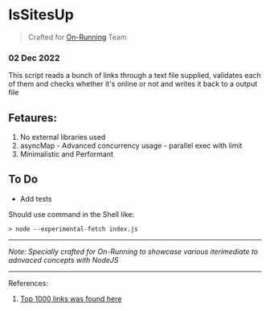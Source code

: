 # IsSitesUp

> Crafted for [On-Running](https://on-running.com) Team 
### 02 Dec 2022

  This script reads a bunch of links through a text file supplied, validates each of them and checks whether it's online or not and writes it back to a output file

## Fetaures:
   1. No external libraries used
   2. asyncMap - Advanced concurrency usage - parallel exec with limit
   3. Minimalistic and Performant

## To Do
  * Add tests

Should use command in the Shell like:

`> node --experimental-fetch index.js`

-- -- 

 *Note:  Specially crafted for On-Running to showcase various iterimediate to adnvaced concepts with NodeJS*

-- --

 References:
 1. [Top 1000 links was found here](https://gist.github.com/jgamblin/62fadd8aa321f7f6a482912a6a317ea3)
  
